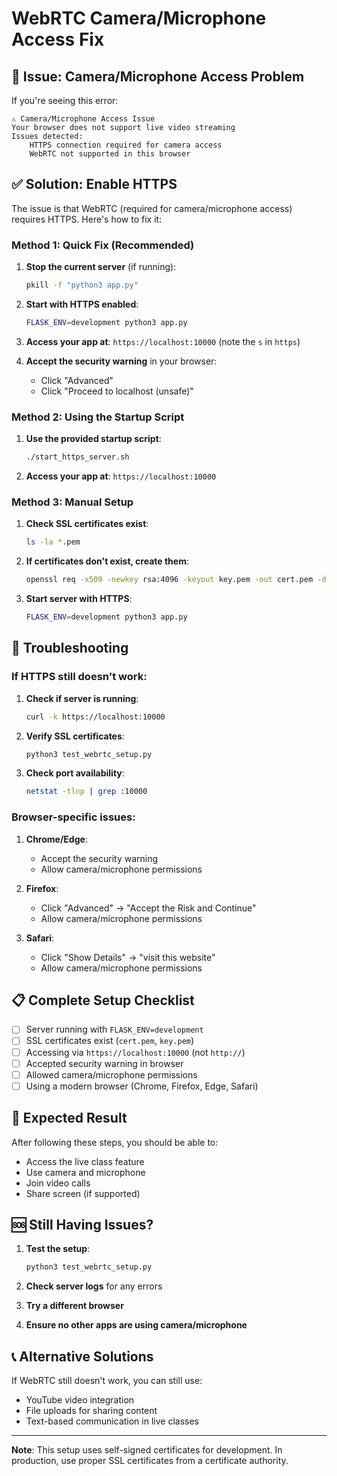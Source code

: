 # WebRTC Camera/Microphone Access Fix

## 🚨 Issue: Camera/Microphone Access Problem

If you're seeing this error:
```
⚠️ Camera/Microphone Access Issue
Your browser does not support live video streaming
Issues detected:
    HTTPS connection required for camera access
    WebRTC not supported in this browser
```

## ✅ Solution: Enable HTTPS

The issue is that WebRTC (required for camera/microphone access) requires HTTPS. Here's how to fix it:

### Method 1: Quick Fix (Recommended)

1. **Stop the current server** (if running):
   ```bash
   pkill -f "python3 app.py"
   ```

2. **Start with HTTPS enabled**:
   ```bash
   FLASK_ENV=development python3 app.py
   ```

3. **Access your app at**: `https://localhost:10000` (note the `s` in `https`)

4. **Accept the security warning** in your browser:
   - Click "Advanced"
   - Click "Proceed to localhost (unsafe)"

### Method 2: Using the Startup Script

1. **Use the provided startup script**:
   ```bash
   ./start_https_server.sh
   ```

2. **Access your app at**: `https://localhost:10000`

### Method 3: Manual Setup

1. **Check SSL certificates exist**:
   ```bash
   ls -la *.pem
   ```

2. **If certificates don't exist, create them**:
   ```bash
   openssl req -x509 -newkey rsa:4096 -keyout key.pem -out cert.pem -days 365 -nodes -subj "/CN=localhost"
   ```

3. **Start server with HTTPS**:
   ```bash
   FLASK_ENV=development python3 app.py
   ```

## 🔧 Troubleshooting

### If HTTPS still doesn't work:

1. **Check if server is running**:
   ```bash
   curl -k https://localhost:10000
   ```

2. **Verify SSL certificates**:
   ```bash
   python3 test_webrtc_setup.py
   ```

3. **Check port availability**:
   ```bash
   netstat -tlnp | grep :10000
   ```

### Browser-specific issues:

1. **Chrome/Edge**: 
   - Accept the security warning
   - Allow camera/microphone permissions

2. **Firefox**:
   - Click "Advanced" → "Accept the Risk and Continue"
   - Allow camera/microphone permissions

3. **Safari**:
   - Click "Show Details" → "visit this website"
   - Allow camera/microphone permissions

## 📋 Complete Setup Checklist

- [ ] Server running with `FLASK_ENV=development`
- [ ] SSL certificates exist (`cert.pem`, `key.pem`)
- [ ] Accessing via `https://localhost:10000` (not `http://`)
- [ ] Accepted security warning in browser
- [ ] Allowed camera/microphone permissions
- [ ] Using a modern browser (Chrome, Firefox, Edge, Safari)

## 🎯 Expected Result

After following these steps, you should be able to:
- Access the live class feature
- Use camera and microphone
- Join video calls
- Share screen (if supported)

## 🆘 Still Having Issues?

1. **Test the setup**:
   ```bash
   python3 test_webrtc_setup.py
   ```

2. **Check server logs** for any errors

3. **Try a different browser**

4. **Ensure no other apps are using camera/microphone**

## 📞 Alternative Solutions

If WebRTC still doesn't work, you can still use:
- YouTube video integration
- File uploads for sharing content
- Text-based communication in live classes

---

**Note**: This setup uses self-signed certificates for development. In production, use proper SSL certificates from a certificate authority. 